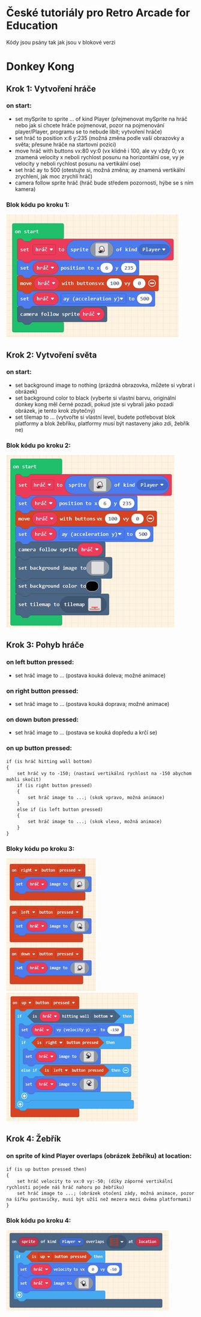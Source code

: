 # České tutoriály pro Retro Arcade for Education
Kódy jsou psány tak jak jsou v blokové verzi

# Donkey Kong

## Krok 1: Vytvoření hráče
### on start:
- set mySprite to sprite ... of kind Player (přejmenovat mySprite na hráč nebo jak si chcete hráče pojmenovat, pozor na pojmenování player/Player, programu se to nebude líbit; vytvoření hráče)
- set hráč to position x:6 y:235 (možná změna podle vaší obrazovky a světa; přesune hráče na startovní pozici)
- move hráč with buttons vx:80 vy:0 (vx klidně i 100, ale vy vždy 0; vx znamená velocity x neboli rychlost posunu na horizontální ose, vy je velocity y neboli rychlost posunu na vertikální ose)
- set hráč ay to 500 (otestujte si, možná změna; ay znamená vertikální zrychlení, jak moc zrychlí hráč)
- camera follow sprite hráč (hráč bude středem pozornosti, hýbe se s ním kamera)

### Blok kódu po kroku 1:
![on start po kroku 1](DonkeyKong_img/OnStart_Krok1.png)

## Krok 2: Vytvoření světa
### on start:
- set background image to nothing (prázdná obrazovka, můžete si vybrat i obrázek)
- set background color to black (vyberte si vlastní barvu, originální donkey kong měl černé pozadí, pokud jste si vybrali jako pozadí obrázek, je tento krok zbytečný)
- set tilemap to ... (vytvořte si vlastní level, budete potřebovat blok platformy a blok žebříku, platformy musí být nastaveny jako zdi, žebřík ne)

### Blok kódu po kroku 2:
![on start po kroku 2](DonkeyKong_img/OnStart_Krok2.png)

## Krok 3: Pohyb hráče
### on left button pressed:
- set hráč image to ... (postava kouká doleva; možné animace)
### on right button pressed:
- set hráč image to ... (postava kouká doprava; možné animace)
### on down buton pressed:
- set hráč image to ... (postava se kouká dopředu a krčí se)
### on up button pressed:
```
if (is hráč hitting wall bottom)
{
	set hráč vy to -150; (nastaví vertikální rychlost na -150 abychom mohli skočit)
	if (is right button pressed)
	{
		set hráč image to ...; (skok vpravo, možná animace)
	}
	else if (is left button pressed)
	{
		set hráč image to ...; (skok vlevo, možná animace)
	}
}
```

### Bloky kódu po kroku 3:
![on ... button po kroku 3](DonkeyKong_img/OnButton_Krok3.png)
![on up button po kroku 3](DonkeyKong_img/OnUpButton_Krok3.png)

## Krok 4: Žebřík
### on sprite of kind Player overlaps (obrázek žebříku) at location:
```
if (is up button pressed then)
{
	set hráč velocity to vx:0 vy:-50; (díky záporné vertikální rychlosti pojede náš hráč nahoru po žebříku)
	set hráč image to ...; (obrázek otočení zády, možná animace, pozor na šířku postavičky, musí být užší než mezera mezi dvěma platformami)
}
```


### Blok kódu po kroku 4:
![on sprite po kroku 4](DonkeyKong_img/OnSpriteOverlapsZebrik_Krok4.png)
